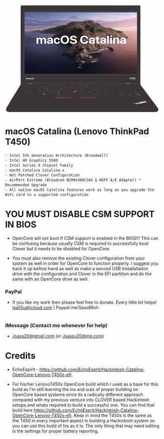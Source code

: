 ![Screenshot](misc/logo/screenshot.png)

# macOS Catalina (Lenovo ThinkPad T450)

```  
- Intel 5th Generation Architecture (Broadwell)
- Intel HD Graphics 5500
- Intel Series 9 Chipset Family
- macOS Catalina Catalina.x
- Hot Patched Clover Configuration
- AirPort Extreme (Broadcom BCM94360CSAX & NGFF A/E Adapter) * Recommended Upgrade
- All native macOS Catalina features work as long as you upgrade the WiFi card to a supported configuration
```

#

# YOU MUST DISABLE CSM SUPPORT IN BIOS

- OpenCore will not boot if CSM support is enabled in the BIOS!!! This can be confusing because usually CSM is required to successfully boot Clover but it needs to be disabled for OpenCore.

- You must also remove the existing Clover configuration from your system as well in order for OpenCore to function properly. I suggest you back it up before hand as well as make a second USB installallation drive with the configuration and Clover in the EFI partition and do the same with an OpenCore drive as well.

### PayPal

- If you like my work then please feel free to donate. Every little bit helps! jsa55u@icloud.com | Paypal.me/Sass86oh

#

### iMessage (Contact me whenever for help)

- Jsass20@gmail.com (or Jsassu20@me.com)

#

# Credits 

- EchoEspirit - https://github.com/EchoEsprit/Hackintosh-Catalina-OpenCore-Lenovo-T450s-efi.

 - For his/her LenovoT450s OpenCore build which I used as a base for this build as I'm still learning the ins and outs of proper building on OpenCore based systems since its a radically different approach compared with my previous venture into CLOVER based Hackintosh setups and whats required to build a successful one. You can find that build here https://github.com/EchoEsprit/Hackintosh-Catalina-OpenCore-Lenovo-T450s-efi. Keep in mind the T450s is the same as the T450 in every important aspect in building a Hackintosh system so you can use this build of his as it is. The only thing that may need editing is the settings for proper battery reporting.

